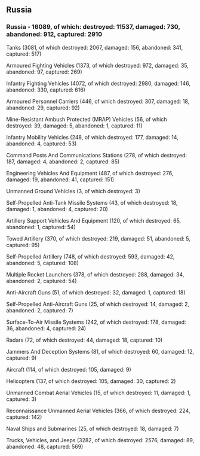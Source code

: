 
 
 ## Russia
 
 ### Russia - 16089, of which: destroyed: 11537, damaged: 730, abandoned: 912, captured: 2910

 

 

 Tanks (3081, of which destroyed: 2067, damaged: 156, abandoned: 341, captured: 517)

 Armoured Fighting Vehicles (1373, of which destroyed: 972, damaged: 35, abandoned: 97, captured: 269)

 Infantry Fighting Vehicles (4072, of which destroyed: 2980, damaged: 146, abandoned: 330, captured: 616)

 Armoured Personnel Carriers (446, of which destroyed: 307, damaged: 18, abandoned: 29, captured: 92)

 Mine-Resistant Ambush Protected (MRAP) Vehicles (56, of which destroyed: 39, damaged: 5, abandoned: 1, captured: 11)

 Infantry Mobility Vehicles (248, of which destroyed: 177, damaged: 14, abandoned: 4, captured: 53)

 Command Posts And Communications Stations (278, of which destroyed: 187, damaged: 4, abandoned: 2, captured: 85)

 Engineering Vehicles And Equipment (487, of which destroyed: 276, damaged: 19, abandoned: 41, captured: 151)

 Unmanned Ground Vehicles (3, of which destroyed: 3)

 Self-Propelled Anti-Tank Missile Systems (43, of which destroyed: 18, damaged: 1, abandoned: 4, captured: 20)

 Artillery Support Vehicles And Equipment (120, of which destroyed: 65, abandoned: 1, captured: 54)

 Towed Artillery (370, of which destroyed: 219, damaged: 51, abandoned: 5, captured: 95)

 Self-Propelled Artillery (748, of which destroyed: 593, damaged: 42, abandoned: 5, captured: 108)

 Multiple Rocket Launchers (378, of which destroyed: 288, damaged: 34, abandoned: 2, captured: 54)

 Anti-Aircraft Guns (51, of which destroyed: 32, damaged: 1, captured: 18)

 Self-Propelled Anti-Aircraft Guns (25, of which destroyed: 14, damaged: 2, abandoned: 2, captured: 7)

 Surface-To-Air Missile Systems (242, of which destroyed: 178, damaged: 36, abandoned: 4, captured: 24)

 Radars (72, of which destroyed: 44, damaged: 18, captured: 10)

 Jammers And Deception Systems (81, of which destroyed: 60, damaged: 12, captured: 9)

 Aircraft (114, of which destroyed: 105, damaged: 9)

 Helicopters (137, of which destroyed: 105, damaged: 30, captured: 2)

 Unmanned Combat Aerial Vehicles (15, of which destroyed: 11, damaged: 1, captured: 3)

 Reconnaissance Unmanned Aerial Vehicles (366, of which destroyed: 224, captured: 142)

 Naval Ships and Submarines (25, of which destroyed: 18, damaged: 7)

 Trucks, Vehicles, and Jeeps (3282, of which destroyed: 2576, damaged: 89, abandoned: 48, captured: 569)

